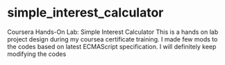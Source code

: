 # simple_interest_calculator
Coursera Hands-On Lab: Simple Interest Calculator
This is a hands on lab project design during my coursea certificate training. I made few mods to the codes based on latest ECMAScript specification.
I will definitely keep modifying the codes 
